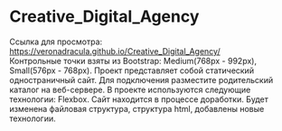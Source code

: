 # Creative_Digital_Agency
Ссылка для просмотра:  https://veronadracula.github.io/Creative_Digital_Agency/  
Контрольные точки взяты из Bootstrap: Medium(768px - 992px), Small(576px - 768px).
Проект представляет собой статический одностраничный сайт.
Для подключения разместите родительский каталог на веб-сервере.
В проекте используются следующие технологии: Flexbox.
Сайт находится в процессе доработки. Будет изменена файловая структура, структура html, добавлены новые технологии.
